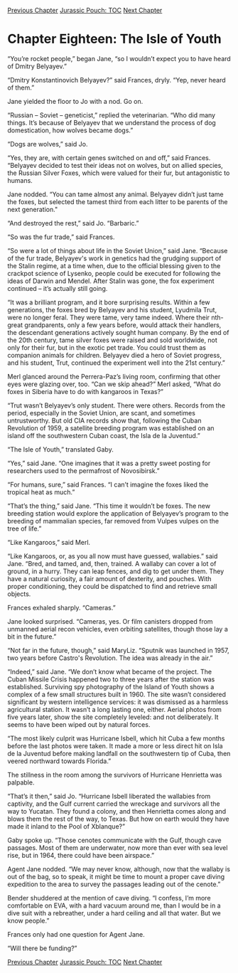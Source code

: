 [Previous Chapter](ch17.md) [Jurassic Pouch: TOC](README.md) [Next Chapter](ch19.md)

# Chapter Eighteen: The Isle of Youth

“You’re rocket people,” began Jane, “so I wouldn’t expect you to have heard of Dmitry Belyayev.”

“Dmitry Konstantinovich Belyayev?” said Frances, dryly. “Yep, never heard of them.”

Jane yielded the floor to Jo with a nod. Go on.

“Russian – Soviet – geneticist,” replied the veterinarian. “Who did many things. It’s because of Belyayev that we understand the process of dog domestication, how wolves became dogs.”

“Dogs are wolves,” said Jo.

“Yes, they are, with certain genes switched on and off,” said Frances. “Belyayev decided to test their ideas not on wolves, but on allied species, the Russian Silver Foxes, which were valued for their fur, but antagonistic to humans.

Jane nodded. “You can tame almost any animal. Belyayev didn’t just tame the foxes, but selected the tamest third from each litter to be parents of the next generation."

“And destroyed the rest,” said Jo. “Barbaric.”

“So was the fur trade,” said Frances.

“So were a lot of things about life in the Soviet Union,” said Jane. “Because of the fur trade, Belyayev's work in genetics had the grudging support of the Stalin regime, at a time when, due to the official blessing given to the crackpot science of Lysenko, people could be executed for following the ideas of Darwin and Mendel. After Stalin was gone, the fox experiment continued – it’s actually still going.

“It was a brilliant program, and it bore surprising results. Within a few generations, the foxes bred by Belyayev and his student, Lyudmila Trut, were no longer feral. They were tame, very tame indeed. Where their nth-great grandparents, only a few years before, would attack their handlers, the descendant generations actively sought human company. By the end of the 20th century, tame silver foxes were raised and sold worldwide, not only for their fur, but in the exotic pet trade. You could trust them as companion animals for children. Belyayev died a hero of Soviet progress, and his student, Trut, continued the experiment well into the 21st century.”

Merl glanced around the Perrera-Paz’s living room, confirming that other eyes were glazing over, too. “Can we skip ahead?” Merl asked, “What do foxes in Siberia have to do with kangaroos in Texas?”

“Trut wasn’t Belyayev’s only student. There were others. Records from the period, especially in the Soviet Union, are scant, and sometimes untrustworthy. But old CIA records show that, following the Cuban Revolution of 1959, a satellite breeding program was established on an island off the southwestern Cuban coast, the Isla de la Juventud.”

“The Isle of Youth,” translated Gaby.

“Yes,” said Jane. “One imagines that it was a pretty sweet posting for researchers used to the permafrost of Novosibirsk.”

“For humans, sure,” said Frances. “I can’t imagine the foxes liked the tropical heat as much.”

“That’s the thing,” said Jane. “This time it wouldn’t be foxes. The new breeding station would explore the application of Belyayev’s program to the breeding of mammalian species, far removed from Vulpes vulpes on the tree of life.”

“Like Kangaroos,” said Merl.

“Like Kangaroos, or, as you all now must have guessed, wallabies.” said Jane. “Bred, and tamed, and, then, trained. A wallaby can cover a lot of ground, in a hurry. They can leap fences, and dig to get under them. They have a natural curiosity, a fair amount of dexterity, and pouches. With proper conditioning, they could be dispatched to find and retrieve small objects.

Frances exhaled sharply. “Cameras.”

Jane looked surprised. “Cameras, yes. Or film canisters dropped from unmanned aerial recon vehicles, even orbiting satellites, though those lay a bit in the future.”

“Not far in the future, though,” said MaryLiz. “Sputnik was launched in 1957, two years before Castro's Revolution. The idea was already in the air.”

“Indeed,” said Jane. “We don’t know what became of the project. The Cuban Missile Crisis happened two to three years after the station was established. Surviving spy photography of the Island of Youth shows a complex of a few small structures built in 1960. The site wasn’t considered significant by western intelligence services: it was dismissed as a harmless agricultural station. It wasn’t a long lasting one, either. Aerial photos from five years later, show the site completely leveled: and not deliberately. It seems to have been wiped out by natural forces. 

“The most likely culprit was Hurricane Isbell, which hit Cuba a few months before the last photos were taken. It made a more or less direct hit on Isla de la Juventud before making landfall on the southwestern tip of Cuba, then veered northward towards Florida.”

The stillness in the room among the survivors of Hurricane Henrietta was palpable.

“That’s it then,” said Jo. “Hurricane Isbell liberated the wallabies from captivity, and the Gulf current carried the wreckage and survivors all the way to Yucatan. They found a colony, and then Henrietta comes along and blows them the rest of the way, to Texas. But how on earth would they have made it inland to the Pool of Xblanque?”

Gaby spoke up. “Those cenotes communicate with the Gulf, though cave passages. Most of them are underwater, now more than ever with sea level rise, but in 1964, there could have been airspace.”

Agent Jane nodded. “We may never know, although, now that the wallaby is out of the bag, so to speak, it might be time to mount a proper cave diving expedition to the area to survey the passages leading out of the cenote.”

Bender shuddered at the mention of cave diving. “I confess, I’m more comfortable on EVA, with a hard vacuum around me, than I would be in a dive suit with a rebreather, under a hard ceiling and all that water. But we know people.”

Frances only had one question for Agent Jane.

“Will there be funding?”

[Previous Chapter](ch17.md) [Jurassic Pouch: TOC](README.md) [Next Chapter](ch19.md)

